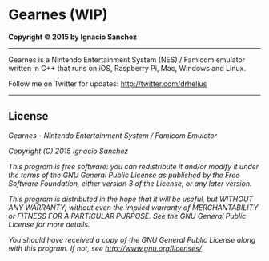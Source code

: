 Gearnes (WIP)
=========
<b>Copyright &copy; 2015 by Ignacio Sanchez</b>

----------

Gearnes is a Nintendo Entertainment System (NES) / Famicom emulator written in C++ that runs on iOS, Raspberry Pi, Mac, Windows and Linux.

Follow me on Twitter for updates: http://twitter.com/drhelius

----------

License
-------

<i>Gearnes - Nintendo Entertainment System / Famicom Emulator</i>

<i>Copyright (C) 2015  Ignacio Sanchez</i>

<i>This program is free software: you can redistribute it and/or modify</i>
<i>it under the terms of the GNU General Public License as published by</i>
<i>the Free Software Foundation, either version 3 of the License, or</i>
<i>any later version.</i>

<i>This program is distributed in the hope that it will be useful,</i>
<i>but WITHOUT ANY WARRANTY; without even the implied warranty of</i>
<i>MERCHANTABILITY or FITNESS FOR A PARTICULAR PURPOSE. See the</i>
<i>GNU General Public License for more details.</i>

<i>You should have received a copy of the GNU General Public License</i>
<i>along with this program.  If not, see http://www.gnu.org/licenses/</i>
